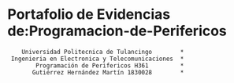 # Portafolio de Evidencias de:Programacion-de-Perifericos
        Universidad Politecnica de Tulancingo        *
     Ingenieria en Electronica y Telecomunicaciones  *
            Programación de Perifericos H361         *
           Gutiérrez Hernández Martín 1830028        *
